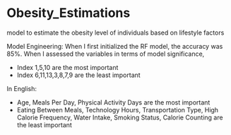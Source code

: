 # Obesity_Estimations
model to estimate the obesity level of individuals based on lifestyle factors

Model Engineering:
When I first initialized the RF model, the accuracy was 85%. When I assessed the variables in terms of model significance, 
 - Index 1,5,10 are the most important
 - Index 6,11,13,3,8,7,9 are the least important

In English:
 - Age, Meals Per Day, Physical Activity Days are the most important
 - Eating Between Meals, Technology Hours, Transportation Type, High Calorie Frequency, Water Intake, Smoking Status, Calorie Counting are the least important

